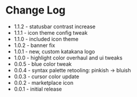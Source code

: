 # Change Log

- 1.1.2 - statusbar contrast increase
- 1.1.1 - icon theme config tweak
- 1.1.0 - included icon theme
- 1.0.2 - banner fix
- 1.0.1 - new, custom katakana logo
- 1.0.0 - highlight color overhaul and ui tweaks
- 0.0.5 - blue color tweak
- 0.0.4 - syntax palette retooling: pinkish -> bluish
- 0.0.3 - cursor color update
- 0.0.2 - marketplace icon
- 0.0.1 - initial release
